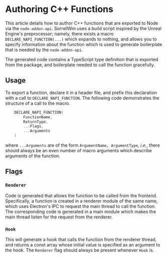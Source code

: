# Authoring C++ Functions

This article details how to author C++ functions that are exported to Node via the `node-addon-api`.
SorrellWm uses a build script inspired by the Unreal Engine's preprocessor; namely, there exists a macro `DECLARE_NAPI_FUNCTION(...)` which expands to nothing, and allows you to specify information about the function which is used to generate boilerplate that is needed by the `node-addon-api`.

The generated code contains a TypeScript type definition that is exported from the package, and boilerplate needed to call the function gracefully.

## Usage

To export a function, declare it in a header file, and prefix this declaration with a call to `DECLARE_NAPI_FUNCTION`.
The following code demonstrates the structure of a call to the macro.
```cpp
    DECLARE_NAPI_FUNCTION(
        FunctionName,
        ReturnType,
        ...Flags,
        ...Arguments
    )
```
where `...Arguments` are of the form `ArgumentName, ArgumentType`, *i.e.*, there should always be an even number of macro arguments which describe arguments of the function.

## Flags

### `Renderer`

Code is generated that allows the function to be called from the frontend.
Specifically, a function is created in a renderer module of the same name, which uses Electron's IPC to request the main thread to call the function.
The corresponding code is generated in a main module which makes the main thread listen for the request from the renderer.

### `Hook`

This will generate a hook that calls the function from the renderer thread, and returns a const array whose initial value is specified as an argument to the hook.
The `Renderer` flag should always be present whenever `Hook` is.
